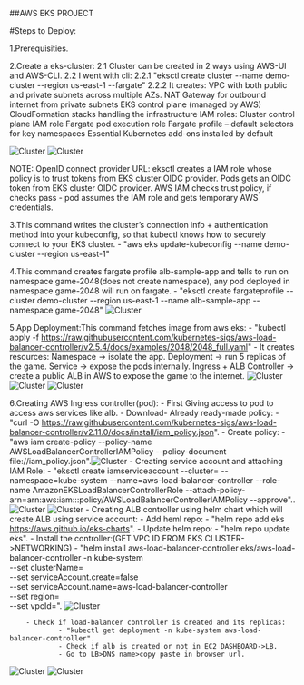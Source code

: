 ##AWS EKS PROJECT

#Steps to Deploy:

1.Prerequisities.

2.Create a eks-cluster:
  	2.1 Cluster can be created in 2 ways using AWS-UI and AWS-CLI.
  	2.2 I went with cli:
        	2.2.1 "eksctl create cluster --name demo-cluster --region us-east-1 --fargate"
        	2.2.2 It creates: 
        	 	VPC with both public and private subnets across multiple AZs.
        	        NAT Gateway for outbound internet from private subnets
        		EKS control plane (managed by AWS)
        		CloudFormation stacks handling the infrastructure
        		IAM roles:
            			Cluster control plane IAM role
            			Fargate pod execution role
        		Fargate profile – default selectors for key namespaces
        		Essential Kubernetes add-ons installed by default
		  
![Cluster](./images/Cluster-creation.png)
![Cluster](./images/Cluster.png)
	
NOTE: OpenID connect provider URL: eksctl creates a IAM role whose policy is to trust tokens from EKS cluster OIDC provider. Pods gets an OIDC token from EKS cluster OIDC provider. AWS IAM checks trust policy, if checks pass - pod assumes the IAM role and gets temporary AWS credentials.

3.This command writes the cluster’s connection info + authentication method into your kubeconfig, so that kubectl knows how to securely connect to your EKS cluster.
  	- "aws eks update-kubeconfig --name demo-cluster --region us-east-1"

4.This command creates fargate profile alb-sample-app and tells to run on namespace game-2048(does not create namespace), any pod deployed in namespace game-2048 will run on fargate.
  	- "eksctl create fargateprofile --cluster demo-cluster --region us-east-1 --name alb-sample-app --namespace game-2048"
   ![Cluster](./images/Profiles.png)

5.App Deployment:This command fetches image from aws eks:
  	- "kubectl apply -f https://raw.githubusercontent.com/kubernetes-sigs/aws-load-balancer-controller/v2.5.4/docs/examples/2048/2048_full.yaml"
  	- It creates resources:
   		Namespace → isolate the app.
   		Deployment → run 5 replicas of the game.
  	 	Service → expose the pods internally.
   		Ingress + ALB Controller → create a public ALB in AWS to expose the game to the internet.
	 ![Cluster](./images/Deployments.png)
  ![Cluster](./images/Replicaset.png)
  ![Cluster](./images/Resources.png)

6.Creating AWS Ingress controller(pod):
  	- First Giving access to pod to access aws services like alb.
  	- Download- Already ready-made policy: 
		- "curl -O https://raw.githubusercontent.com/kubernetes-sigs/aws-load-balancer-controller/v2.11.0/docs/install/iam_policy.json".
  	- Create policy:
		- "aws iam create-policy --policy-name AWSLoadBalancerControllerIAMPolicy --policy-document file://iam_policy.json".![Cluster](./images/IAM-Policy.png)
    - Creating service account and attaching IAM Role:
		- "eksctl create iamserviceaccount --cluster=<your-cluster-name> --namespace=kube-system --name=aws-load-balancer-controller --role-name AmazonEKSLoadBalancerControllerRole
            --attach-policy-arn=arn:aws:iam::<your-aws-account-id>:policy/AWSLoadBalancerControllerIAMPolicy --approve"..![Cluster](./images/IAM-Role.png) ![Cluster](./images/Service-accounts.png)
  	- Creating ALB controller using helm chart which will create ALB using service account:
  		- Add heml repo:
			- "helm repo add eks https://aws.github.io/eks-charts".
		- Update helm repo:
			- "helm repo update eks".
        - Install the controller:(GET VPC ID FROM EKS CLUSTER->NETWORKING)
			   - "helm install aws-load-balancer-controller eks/aws-load-balancer-controller -n kube-system \
  			   --set clusterName=<your-cluster-name> \
 		           --set serviceAccount.create=false \
  			   --set serviceAccount.name=aws-load-balancer-controller \
  			   --set region=<your-region> \
  			   --set vpcId=<your-vpc-id>".
		![Cluster](./images/Load-Balancer.png)

        - Check if load-balancer controller is created and its replicas:
		        - "kubectl get deployment -n kube-system aws-load-balancer-controller".
                - Check if alb is created or not in EC2 DASHBOARD->LB.
                - Go to LB>DNS name>copy paste in browser url.
![Cluster](./images/2048-app.png)
![Cluster](./images/Cluster-delete.png)
